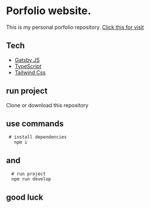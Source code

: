 # Porfolio website. 


This is my personal porfolio repository.
[Click this for visit](https://aliusbosas.gatsbyjs.io/)

## Tech

* [Gatsby JS](https://www.gatsbyjs.com/)
* [TypeScript](https://www.typescriptlang.org/)
* [Tailwind Css](https://www.google.com/search?q=tailwind+css)

## run project 

Clone or download this repository

## use commands 

 ```shell 
  # install dependencies  
    npm i  
 ```

## and 
```shell
  # run project 
  npm run develop
``` 
## good luck


